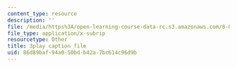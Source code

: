 ```yaml
---
content_type: resource
description: ''
file: /media/https%3A/open-learning-course-data-rc.s3.amazonaws.com/8-01sc-classical-mechanics-fall-2016/86d89baf94a050bdb42a7bc614c96d9b_n1cXiw3s72k.vtt
file_type: application/x-subrip
resourcetype: Other
title: 3play caption file
uid: 86d89baf-94a0-50bd-b42a-7bc614c96d9b
---
```

